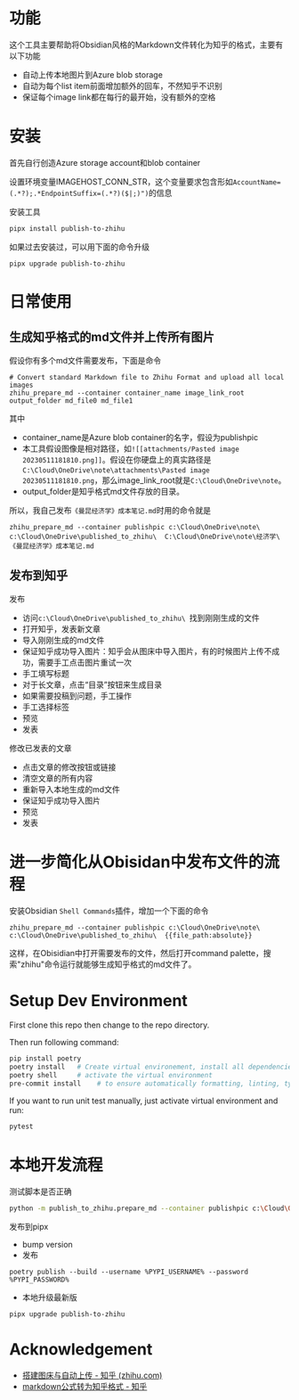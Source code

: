 # 功能
这个工具主要帮助将Obsidian风格的Markdown文件转化为知乎的格式，主要有以下功能
- 自动上传本地图片到Azure blob storage
- 自动为每个list item前面增加额外的回车，不然知乎不识别
- 保证每个image link都在每行的最开始，没有额外的空格

# 安装
首先自行创造Azure storage account和blob container

设置环境变量IMAGEHOST_CONN_STR，这个变量要求包含形如`AccountName=(.*?);.*EndpointSuffix=(.*?)($|;)")`的信息

安装工具

```bash
pipx install publish-to-zhihu
```

如果过去安装过，可以用下面的命令升级
```
pipx upgrade publish-to-zhihu
```

# 日常使用

## 生成知乎格式的md文件并上传所有图片
假设你有多个md文件需要发布，下面是命令
```
# Convert standard Markdown file to Zhihu Format and upload all local images
zhihu_prepare_md --container container_name image_link_root output_folder md_file0 md_file1
```

其中
- container_name是Azure blob container的名字，假设为publishpic
- 本工具假设图像是相对路径，如`![[attachments/Pasted image 20230511181810.png]]`。假设在你硬盘上的真实路径是`C:\Cloud\OneDrive\note\attachments\Pasted image 20230511181810.png`，那么image_link_root就是`C:\Cloud\OneDrive\note`。
- output_folder是知乎格式md文件存放的目录。

所以，我自己发布`《曼昆经济学》成本笔记.md`时用的命令就是
```
zhihu_prepare_md --container publishpic c:\Cloud\OneDrive\note\ c:\Cloud\OneDrive\published_to_zhihu\  C:\Cloud\OneDrive\note\经济学\《曼昆经济学》成本笔记.md 
```
## 发布到知乎

发布
- 访问`c:\Cloud\OneDrive\published_to_zhihu\ `找到刚刚生成的文件
- 打开知乎，发表新文章
- 导入刚刚生成的md文件
- 保证知乎成功导入图片：知乎会从图床中导入图片，有的时候图片上传不成功，需要手工点击图片重试一次
- 手工填写标题
- 对于长文章，点击“目录”按钮来生成目录
- 如果需要投稿到问题，手工操作
- 手工选择标签
- 预览
- 发表

修改已发表的文章
- 点击文章的修改按钮或链接
- 清空文章的所有内容
- 重新导入本地生成的md文件
- 保证知乎成功导入图片
- 预览
- 发表

# 进一步简化从Obisidan中发布文件的流程

安装Obsidian `Shell Commands`插件，增加一个下面的命令
```
zhihu_prepare_md --container publishpic c:\Cloud\OneDrive\note\ c:\Cloud\OneDrive\published_to_zhihu\  {{file_path:absolute}}
```

这样，在Obisidian中打开需要发布的文件，然后打开command palette，搜索"zhihu"命令运行就能够生成知乎格式的md文件了。


# Setup Dev Environment

First clone this repo then change to the repo directory.

Then run following command:
```sh
pip install poetry
poetry install   # Create virtual environement, install all dependencies for the project
poetry shell     # activate the virtual environment
pre-commit install    # to ensure automatically formatting, linting, type checking and testing before every commit
```

If you want to run unit test manually, just activate virtual environment and run:
```sh
pytest
```

# 本地开发流程

测试脚本是否正确
```bash
python -m publish_to_zhihu.prepare_md --container publishpic c:\Cloud\OneDrive\note\ c:\Cloud\OneDrive\published_to_zhihu\ C:\Cloud\OneDrive\note\经济学\《曼昆经济学》成本笔记.md 
```

发布到pipx
- bump version
- 发布
```
poetry publish --build --username %PYPI_USERNAME% --password %PYPI_PASSWORD%
```
- 本地升级最新版
```
pipx upgrade publish-to-zhihu
```



# Acknowledgement

- [搭建图床与自动上传 - 知乎 (zhihu.com)](https://zhuanlan.zhihu.com/p/258230175)
- [markdown公式转为知乎格式 - 知乎](https://zhuanlan.zhihu.com/p/87153002)
